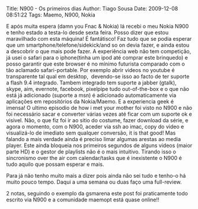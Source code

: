 Title: N900 - Os primeiros dias
Author: Tiago Sousa
Date: 2009-12-08 08:51:22
Tags: Maemo, N900, Nokia


E após muita espera (damn you Fnac & Nokia) lá recebi o meu Nokia N900 e tenho estado a testa-lo desde sexta feira. Posso dizer que estou maravilhado com esta máquina! É fantátisco! Faz tudo que se podia esperar que um smartphone/telefone/sidekick/and so on devia fazer, e ainda estou a descobrir o que mais pode fazer. A experiência web não tem competição, já usei o safari para o iphone(tinha um ipod até comprar este brinquedo) e posso garantir que este browser é no mínimo futurista comparado com o tão aclamado safari-portable. Por exemplo abrir videos no youtube é transparente tal qual em desktop,  devendo-se isso ao facto de ter suporte a flash 9.4 integrado. Tambem integrado tem suporte a jabber (gtalk), skype, aim, evernote, facebook, pixelpipe tudo out-of-the-box e o que não está já adicionado (suporte a msn) é adicionado automaticamente via aplicações em repositórios da Nokia/Maemo. E a experiencia geek é imensa! O ultimo episodio de how i met your mother foi visto no N900 e não foi necessário sacar e converter várias vezes até ficar com um suporte ok e visivel. Não, o que fiz foi ir ao sitio do costume, fazer download da série, e agora o momento, com o N900, aceder via ssh ao imac, copy do video e visualizá-lo de imediato sem qualquer conversão, it is that good! Mas falando a mais verdade ainda é preciso limar algumas arestas ao media player. Este ainda bloqueia nos primeiros segundos de alguns videos (maior parte HD) e o gestor de playlists não é o mais intuitivo. Tirando isso o sincronismo over the air com calendar/tasks que é inexistente o N900 é tudo aquilo que possam esperar e mais.

Para já não tenho muito mais a dizer pois ainda não sei tudo e tenho-o há muito pouco tempo. Daqui a uma semana ou duas faço uma full-review.

2 notas, seguindo o exemplo da gsmarena este post foi praticamente todo escrito via N900 e a comunidade maemopt está quase online!!
